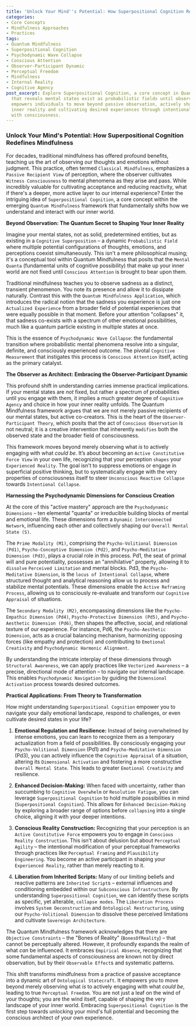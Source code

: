 ```yaml
---
title: 'Unlock Your Mind''s Potential: How Superpositional Cognition Redefines Mindfulness'
categories:
- Core Concepts
- Mindfulness Approaches
- Practices
tags:
- Quantum Mindfulness
- Superpositional Cognition
- Psychodynamic Wave Collapse
- Conscious Attention
- Observer-Participant Dynamic
- Perceptual Freedom
- Mindfulness
- Internal Reality
- Cognitive Agency
post_excerpt: Explore Superpositional Cognition, a core concept in Quantum Mindfulness
  that reveals mental states exist as probabilistic fields until observed. This framework
  empowers individuals to move beyond passive observation, actively shaping their
  inner reality and cultivating desired experiences through intentional engagement
  with consciousness.
---
```

### Unlock Your Mind's Potential: How Superpositional Cognition Redefines Mindfulness

For decades, traditional mindfulness has offered profound benefits, teaching us the art of observing our thoughts and emotions without judgment. This practice, often termed `Classical Mindfulness`, emphasizes a `Passive Recipient View` of perception, where the observer cultivates `Witness Consciousness` to mental phenomena as they arise and pass. While incredibly valuable for cultivating acceptance and reducing reactivity, what if there's a deeper, more active layer to our internal experience? Enter the intriguing idea of `Superpositional Cognition`, a core concept within the emerging `Quantum Mindfulness` framework that fundamentally shifts how we understand and interact with our inner world.

**Beyond Observation: The Quantum Secret to Shaping Your Inner Reality**

Imagine your mental states, not as solid, predetermined entities, but as existing in a `Cognitive Superposition` – a dynamic `Probabilistic Field` where multiple potential configurations of thoughts, emotions, and perceptions coexist simultaneously. This isn't a mere philosophical musing; it's a conceptual tool within Quantum Mindfulness that posits that the `Mental Quanta` (fundamental units of cognitive possibility) that make up your inner world are not fixed until `Conscious Attention` is brought to bear upon them.

Traditional mindfulness teaches you to observe sadness as a distinct, transient phenomenon. You note its presence and allow it to dissipate naturally. Contrast this with the `Quantum Mindfulness Application`, which introduces the radical notion that the sadness you experience is just one `Actualized Experience` from a broader field of potential experiences that were equally possible in that moment. Before your attention "collapses" it, that sadness co-exists with a spectrum of other emotional possibilities, much like a quantum particle existing in multiple states at once.

This is the essence of `Psychodynamic Wave Collapse`: the fundamental transition where probabilistic mental phenomena resolve into a singular, definite, and consciously experienced outcome. The pivotal `Cognitive Measurement` that instigates this process is `Conscious Attention` itself, acting as the primary catalyst.

**The Observer as Architect: Embracing the Observer-Participant Dynamic**

This profound shift in understanding carries immense practical implications. If your mental states are *not* fixed, but rather a spectrum of probabilities until you engage with them, it implies a much greater degree of `Cognitive Agency` and choice in how your inner reality unfolds. The Quantum Mindfulness framework argues that we are not merely passive recipients of our mental states, but active co-creators. This is the heart of the `Observer-Participant Theory`, which posits that the act of `Conscious Observation` is not neutral; it is a creative intervention that inherently `modifies` both the observed state and the broader field of consciousness.

This framework moves beyond merely observing what *is* to actively engaging with what *could be*. It’s about becoming an `Active Constitutive Force View` in your own life, recognizing that your perception `shapes` your `Experienced Reality`. The goal isn't to suppress emotions or engage in superficial positive thinking, but to systematically engage with the very properties of consciousness itself to steer `Unconscious Reactive Collapse` towards `Intentional Collapse`.

**Harnessing the Psychodynamic Dimensions for Conscious Creation**

At the core of this "active mastery" approach are the `Psychodynamic Dimensions` – ten elemental "quanta" or irreducible building blocks of mental and emotional life. These dimensions form a `Dynamic Interconnected Network`, influencing each other and collectively shaping our `Overall Mental State (S)`.

The `Prime Modality (M1)`, comprising the `Psycho-Volitional Dimension (Pd1)`, `Psycho-Conceptive Dimension (Pd2)`, and `Psycho-Meditative Dimension (Pd3)`, plays a crucial role in this process. Pd1, the seat of primal will and pure potentiality, possesses an "annihilative" property, allowing it to `dissolve` `Perceived Limitation` and mental blocks. Pd3, the `Psycho-Meditative Dimension`, is the `locus of Intentional Collapse`, where structured thought and analytical reasoning allow us to process and stabilize mental potentials. These dimensions enable the `Active Reframing Process`, allowing us to consciously re-evaluate and transform our `Cognitive Appraisal` of situations.

The `Secondary Modality (M2)`, encompassing dimensions like the `Psycho-Empathic Dimension (Pd4)`, `Psycho-Protective Dimension (Pd5)`, and `Psycho-Aesthetic Dimension (Pd6)`, then shapes the affective, social, and relational texture of our experience. For instance, Pd6, the `Psycho-Aesthetic Dimension`, acts as a crucial balancing mechanism, harmonizing opposing forces (like empathy and protection) and contributing to `Emotional Creativity` and `Psychodynamic Harmonic Alignment`.

By understanding the intricate interplay of these dimensions through `Structural Awareness`, we can apply practices like `Vectorized Awareness` – a precise, directional mode of attention – to navigate our internal landscape. This enables `Psychodynamic Navigation` by guiding the `Dimensional Activation` process towards desired outcomes.

**Practical Applications: From Theory to Transformation**

How might understanding `Superpositional Cognition` empower you to navigate your daily emotional landscape, respond to challenges, or even cultivate desired states in your life?

1.  **Emotional Regulation and Resilience:** Instead of being overwhelmed by intense emotions, you can learn to recognize them as a temporary actualization from a field of possibilities. By consciously engaging your `Psycho-Volitional Dimension` (Pd1) and `Psycho-Meditative Dimension` (Pd3), you can actively influence the `Cognitive Appraisal` of a situation, altering its `Dimensional Activation` and fostering a more constructive `Overall Mental State`. This leads to greater `Emotional Creativity` and resilience.

2.  **Enhanced Decision-Making:** When faced with uncertainty, rather than succumbing to `Cognitive Overwhelm` or `Resolution Fatigue`, you can leverage `Superpositional Cognition` to hold multiple possibilities in mind (`Superpositional Cognition`). This allows for `Enhanced Decision-Making` by exploring a broader range of options before `collapsing` into a single choice, aligning it with your deeper intentions.

3.  **Conscious Reality Construction:** Recognizing that your perception is an `Active Constitutive Force` empowers you to engage in `Conscious Reality Construction`. This isn't about delusion but about `Perceptual Agility` – the intentional modification of your perceptual frameworks through practices like `Perceptual Framing` and `Plausibility Engineering`. You become an active participant in shaping your `Experienced Reality`, rather than merely reacting to it.

4.  **Liberation from Inherited Scripts:** Many of our limiting beliefs and reactive patterns are `Inherited Script`s – external influences and conditioning embedded within our `Subconscious Infrastructure`. By understanding `Superpositional Cognition`, we can identify these scripts as specific, yet alterable, `collapse modes`. The `Liberation Process` involves `System Deconstruction` and `Ontological Restructuring`, using our `Psycho-Volitional Dimension` to dissolve these perceived limitations and cultivate `Sovereign Architecture`.

The Quantum Mindfulness framework acknowledges that there are `Objective Constraints` – the "Bones of Reality" (`BonesOfReality`) – that cannot be perceptually altered. However, it profoundly expands the realm of what *can* be influenced. It embraces `Empirical Absence`, recognizing that some fundamental aspects of consciousness are known not by direct observation, but by their `Observable Effect`s and systematic patterns.

This shift transforms mindfulness from a practice of passive acceptance into a dynamic art of `Ontological Statecraft`. It empowers you to move beyond merely observing what *is* to actively engaging with what *could be*, leading to true `Perceptual Freedom`. You are not just a leaf on the wind of your thoughts; you are the wind itself, capable of shaping the very landscape of your inner world. Embracing `Superpositional Cognition` is the first step towards unlocking your mind's full potential and becoming the conscious architect of your own experience.